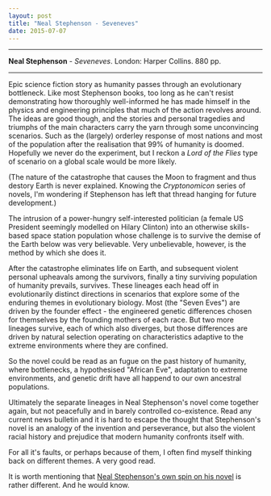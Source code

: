 ```yaml
---
layout: post
title: "Neal Stephenson - Seveneves"
date: 2015-07-07
---
```


***
<b>Neal Stephenson</b> - _Seveneves_.  London: Harper Collins.  880 pp.

***

Epic science fiction story as humanity passes through an evolutionary bottleneck.  Like most Stephenson books, too long as he can't resist demonstrating how thoroughly well-informed he has made himself in the physics and engineering principles that much of the action revolves around.  The ideas are good though, and the stories and personal tragedies and triumphs of the main characters carry the yarn through some unconvincing scenarios.  Such as the (largely) orderley response of most nations and most of the population after the realisation that 99% of humanity is doomed.  Hopefully we never do the experiment, but I reckon a _Lord of the Flies_ type of scenario on a global scale would be more likely.

(The nature of the catastrophe that causes the Moon to fragment and thus destory Earth is never explained.  Knowing the _Cryptonomicon_ series of novels, I'm wondering if Stephenson has left that thread hanging for future development.)

The intrusion of a power-hungry self-interested politician (a female US President seemingly modelled on Hilary Clinton) into an otherwise skills-based space station population whose challenge is to survive the demise of the Earth below was very believable. Very unbelievable, however, is the method by which she does it.

After the catastrophe eliminates life on Earth, and subsequent violent personal upheavals among the survivors, finally a tiny surviving population of humanity prevails, survives.  These lineages each head off in evolutionarily distinct directions in scenarios that explore some of the enduring themes in evolutionary biology.  Most (the "Seven Eves") are driven by the founder effect  - the engineered genetic differences chosen for themselves by the founding mothers of each race.  But two more lineages survive, each of which also diverges, but those differences are driven by natural selection operating on characteristics adaptive to the extreme environments where they are confined. 

So the novel could be read as an fugue on the past history of humanity, where bottlenecks, a hypothesised "African Eve", adaptation to extreme environments, and genetic drift have all happend to our own ancestral populations.  

Ultimately the separate lineages in Neal Stephenson's novel come together again, but not peacefully and in barely controlled co-existence.  Read any current news bulletin and it is hard to escape the thought that Stephenson's novel is an analogy of the invention and perseverance, but also the violent racial history and prejudice that modern humanity confronts itself with.

For all it's faults, or perhaps because of them, I often find myself thinking back on different themes.  A very good read.

It is worth mentioning that [Neal Stephenson's own spin on his novel](http://www.nealstephenson.com/seveneves.html) is rather different.  And he would know.   
